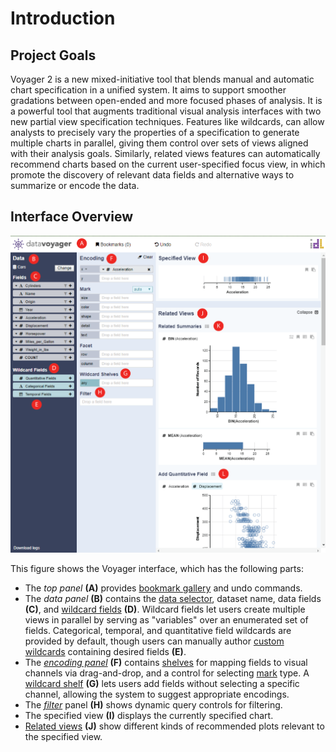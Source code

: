 # Introduction

## Project Goals

Voyager 2 is a new mixed-initiative tool that blends manual and automatic chart specification in a unified system. It aims to support smoother gradations between open-ended and more focused phases of analysis. It is a powerful tool that augments traditional visual analysis interfaces with two new partial view specification techniques. Features like wildcards, can allow analysts to precisely vary the properties of a specification to generate multiple charts in parallel, giving them control over sets of views aligned with their analysis goals. Similarly, related views features can automatically recommend charts based on the current user-specified focus view, in which promote the discovery of relevant data fields and alternative ways to summarize or encode the data.

## Interface Overview

![User Interface](.gitbook/assets/ui.png)

This figure shows the Voyager interface, which has the following parts:

* The _top panel_ **\(A\)** provides [bookmark gallery](bookmark-gallery.md) and undo commands.
* The _data panel_ **\(B\)** contains the [data selector](load-data.md), dataset name, data fields **\(C\)**, and [wildcard fields](visualizing-data/wildcard-fields/) **\(D\)**. Wildcard fields let users create multiple views in parallel by serving as "variables" over an enumerated set of fields. Categorical, temporal, and quantitative field wildcards are provided by default, though users can manually author [custom wildcards](visualizing-data/wildcard-fields/custom-wildcard-fields.md) containing desired fields **\(E\)**.
* The [_encoding panel_](visualizing-data/encoding-panel.md) **\(F\)** contains [shelves](visualizing-data/encoding-shelves.md) for mapping fields to visual channels via drag-and-drop, and a control for selecting [mark](visualizing-data/mark-selection.md) type. A [wildcard shelf](visualizing-data/wildcard-fields/wildcard-shelves.md) **\(G\)** lets users add fields without selecting a specific channel, allowing the system to suggest appropriate encodings.
* The [_filter_](visualizing-data/filter.md) panel **\(H\)** shows dynamic query controls for filtering.
* The specified view **\(I\)** displays the currently specified chart.
* [Related views](visualizing-data/related-views/) **\(J\)** show different kinds of recommended plots relevant to the specified view.

